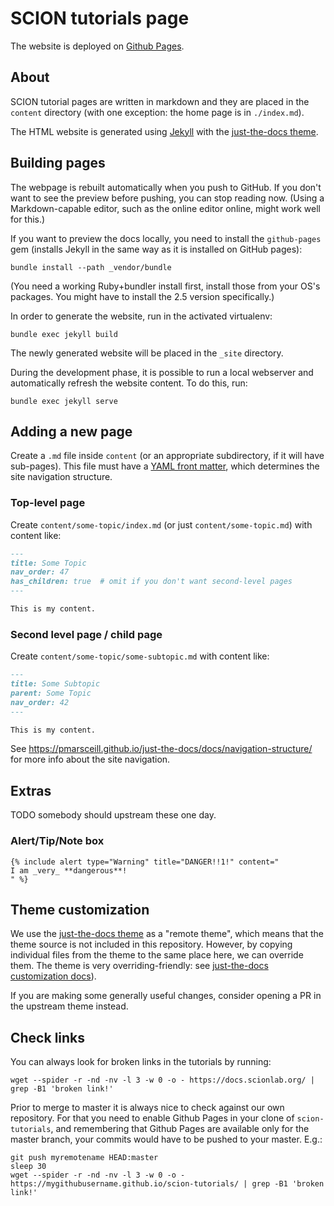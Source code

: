 # SCION tutorials page

The website is deployed on [Github Pages](https://netsec-ethz.github.io/scion-tutorials/).

## About

SCION tutorial pages are written in markdown and they are placed in the `content` directory (with one exception: the home page is in `./index.md`).

The HTML website is generated using [Jekyll](http://www.jekyllrb.com/) with the [just-the-docs theme](https://pmarsceill.github.io/just-the-docs/).

## Building pages

The webpage is rebuilt automatically when you push to GitHub. If you don't want to see the preview before pushing, you can stop reading now. (Using a Markdown-capable editor, such as the online editor online, might work well for this.)

If you want to preview the docs locally, you need to install the `github-pages` gem (installs Jekyll in the same way as it is installed on GitHub pages):
```shell
bundle install --path _vendor/bundle
```

(You need a working Ruby+bundler install first, install those from your OS's packages. You might have to install the 2.5 version specifically.)

In order to generate the website, run in the activated virtualenv:

```shell
bundle exec jekyll build
```

The newly generated website will be placed in the `_site` directory.

During the development phase, it is possible to run a local webserver and automatically refresh the website content. To do this, run:

```shell
bundle exec jekyll serve
```

## Adding a new page

Create a `.md` file inside `content` (or an appropriate subdirectory, if it will have sub-pages). This file must have a [YAML front matter](https://jekyllrb.com/docs/front-matter/), which determines the site navigation structure.

### Top-level page

Create `content/some-topic/index.md` (or just `content/some-topic.md`) with content like:
```md
---
title: Some Topic
nav_order: 47
has_children: true  # omit if you don't want second-level pages
---

This is my content.
```

### Second level page / child page

Create `content/some-topic/some-subtopic.md` with content like:

```md
---
title: Some Subtopic
parent: Some Topic
nav_order: 42
---

This is my content.
```

See https://pmarsceill.github.io/just-the-docs/docs/navigation-structure/ for more info about the site navigation.

## Extras

TODO somebody should upstream these one day.

### Alert/Tip/Note box

```
{% include alert type="Warning" title="DANGER!!1!" content="
I am _very_ **dangerous**!
" %}
```

## Theme customization

We use the [just-the-docs theme](https://pmarsceill.github.io/just-the-docs/) as a "remote theme", which means that the theme source is not included in this repository. However, by copying individual files from the theme to the same place here, we can override them. The theme is very overriding-friendly: see [just-the-docs customization docs](https://pmarsceill.github.io/just-the-docs/docs/customization/)). 

If you are making some generally useful changes, consider opening a PR in the upstream theme instead.

## Check links

You can always look for broken links in the tutorials by running:

```shell
wget --spider -r -nd -nv -l 3 -w 0 -o - https://docs.scionlab.org/ | grep -B1 'broken link!'
```

Prior to merge to master it is always nice to check against our own repository. For that you need to enable Github Pages in your clone of `scion-tutorials`, and remembering that Github Pages are available only for the master branch, your commits would have to be pushed to your master. E.g.:

```shell
git push myremotename HEAD:master
sleep 30
wget --spider -r -nd -nv -l 3 -w 0 -o - https://mygithubusername.github.io/scion-tutorials/ | grep -B1 'broken link!'
```
